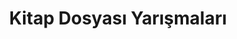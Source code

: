 ---
layout: category
headline: "Kitap Dosyası Yarışmaları"
title: "Kitap Dosyası Yarışmaları"
key: "kitap dosyası"
description: "Kitap Dosyası Yarışmaları, Kitap Yarışması"
permalink: "kitap-dosyasi-yarismalari/"
subline: "Yazarlar tarafında genellikle önceki yıl içinde basılmış veya basılmaya hazırlanmış <strong>kitap dosyaları</strong> ile katılabilecekleri yarışmaları bu sayfada görüntüleyebilirsiniz. Bazıları tür bağımsız olsa da yarışma şartlarını dikkatli okumanızı tavsiye ederiz. Bazı yarışmalar için <strong>Öykü</strong> türünde bazıları için <strong>Şiir</strong>, bazıları için de <strong>Roman</strong> türünde yazılması beklenmektedir."
---